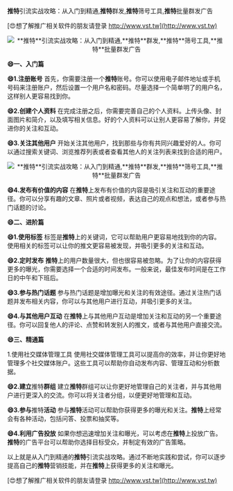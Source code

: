 **推特**引流实战攻略：从入门到精通,**推特**群发,**推特**筛号工具,**推特**批量群发广告

[😍想了解推广相关软件的朋友请登录 http://www.vst.tw](http://www.vst.tw)

 <center><img src="https://vst.tw/MP4/tuiguang/png/3.png" alt="**推特**引流实战攻略：从入门到精通,**推特**群发,**推特**筛号工具,**推特**批量群发广告"></center>

**😄一、入门篇**

**😄1.注册账号**
首先，你需要注册一个**推特**账号。你可以使用电子邮件地址或手机号码来注册账户，然后设置一个用户名和密码。尽量选择一个简单明了的用户名，这样别人更容易找到你。

**😄2.创建个人资料**
在完成注册之后，你需要完善自己的个人资料。上传头像、封面图片和简介，以及填写相关信息。好的个人资料可以让别人更容易了解你，并促进你的关注和互动。

**😄3.关注其他用户**
开始关注其他用户，找到那些与你有共同兴趣爱好的人。你可以通过搜索关键词、浏览推荐列表或者查看其他人的关注列表来找到合适的用户。

 <center><img src="https://vst.tw/MP4/tuiguang/png/5.png" alt="**推特**引流实战攻略：从入门到精通,**推特**群发,**推特**筛号工具,**推特**批量群发广告"></center>

**😄4.发布有价值的内容**
在**推特**上发布有价值的内容是吸引关注和互动的重要途径。你可以分享有趣的文章、照片或者视频，表达自己的观点和想法，或者参与热门话题的讨论。

**😄二、进阶篇**

**😄1.使用标签**
标签是**推特**上的关键词，它可以帮助用户更容易地找到你的内容。使用相关的标签可以让你的推文更容易被发现，并吸引更多的关注和互动。

**😄2.定时发布**
**推特**上的用户数量很大，但也很容易被忽略。为了让你的内容获得更多的曝光，你需要选择一个合适的时间发布。一般来说，最佳发布时间是在工作日的中午和下班后。

**😄3.参与热门话题**
参与热门话题是增加曝光和关注的有效途径。通过关注热门话题并发布相关内容，你可以与其他用户进行互动，并吸引更多的关注。

**😄4.与其他用户互动**
在**推特**上与其他用户互动是增加关注和互动的另一个重要途径。你可以回复他人的评论、点赞和转发别人的推文，或者与其他用户直接交流。

**😄三、精通篇**

1.使用社交媒体管理工具
使用社交媒体管理工具可以提高你的效率，并让你更好地管理多个社交媒体账户。这些工具可以帮助你自动发布内容、管理互动和分析数据。

**😄2.建立**推特**群组**
建立**推特**群组可以让你更好地管理自己的关注者，并与其他用户进行更深入的交流。你可以将关注者分组，以便更好地管理和互动。

**😄3.参与**推特**活动**
参与**推特**活动可以帮助你获得更多的曝光和关注。**推特**上经常会有各种活动，包括问答、投票和抽奖等。

**😄4.利用广告投放**
如果你想迅速增加关注和曝光，可以考虑在**推特**上投放广告。**推特**的广告平台可以帮助你选择目标受众，并制定有效的广告策略。

以上就是从入门到精通的**推特**引流实战攻略。通过不断地实践和尝试，你可以逐步提高自己的**推特**营销技能，并在**推特**上获得更多的关注和曝光。

[😍想了解推广相关软件的朋友请登录 http://www.vst.tw](http://www.vst.tw)



